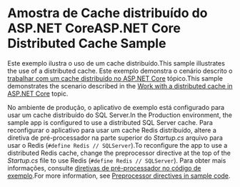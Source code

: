 # <a name="aspnet-core-distributed-cache-sample"></a><span data-ttu-id="aeebe-101">Amostra de Cache distribuído do ASP.NET Core</span><span class="sxs-lookup"><span data-stu-id="aeebe-101">ASP.NET Core Distributed Cache Sample</span></span>

<span data-ttu-id="aeebe-102">Este exemplo ilustra o uso de um cache distribuído.</span><span class="sxs-lookup"><span data-stu-id="aeebe-102">This sample illustrates the use of a distributed cache.</span></span> <span data-ttu-id="aeebe-103">Este exemplo demonstra o cenário descrito o [trabalhar com um cache distribuído no ASP.NET Core](https://docs.microsoft.com/aspnet/core/performance/caching/distributed) tópico.</span><span class="sxs-lookup"><span data-stu-id="aeebe-103">This sample demonstrates the scenario described in the [Work with a distributed cache in ASP.NET Core](https://docs.microsoft.com/aspnet/core/performance/caching/distributed) topic.</span></span>

<span data-ttu-id="aeebe-104">No ambiente de produção, o aplicativo de exemplo está configurado para usar um cache distribuído do SQL Server.</span><span class="sxs-lookup"><span data-stu-id="aeebe-104">In the Production environment, the sample app is configured to use a distributed SQL Server cache.</span></span> <span data-ttu-id="aeebe-105">Para reconfigurar o aplicativo para usar um cache Redis distribuído, altere a diretiva de pré-processador na parte superior do *Startup.cs* arquivo para usar o Redis (`#define Redis // SQLServer`).</span><span class="sxs-lookup"><span data-stu-id="aeebe-105">To reconfigure the app to use a distributed Redis cache, change the preprocessor directive at the top of the *Startup.cs* file to use Redis (`#define Redis // SQLServer`).</span></span> <span data-ttu-id="aeebe-106">Para obter mais informações, consulte [diretivas de pré-processador no código de exemplo](https://docs.microsoft.com/aspnet/core/#preprocessor-directives-in-sample-code).</span><span class="sxs-lookup"><span data-stu-id="aeebe-106">For more information, see [Preprocessor directives in sample code](https://docs.microsoft.com/aspnet/core/#preprocessor-directives-in-sample-code).</span></span>
